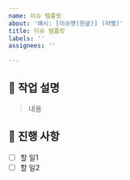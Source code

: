 ```yaml
---
name: 이슈 템플릿
about: '예시: [이슈명(한글)] (라벨)'
title: 이슈 템플릿
labels: ''
assignees: ''

---
```


## 📕 작업 설명
> 내용

## 📖 진행 사항
- [ ] 할 일1
- [ ] 할 일2
